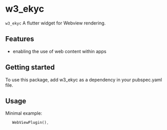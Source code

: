 # w3_ekyc

`w3_ekyc` A flutter widget for Webview rendering.


## Features

 - enabling the use of web content within apps


## Getting started

To use this package, add w3_ekyc as a dependency in your pubspec.yaml file.

## Usage

Minimal example:

```dart
   WebViewPlugin(),
```

